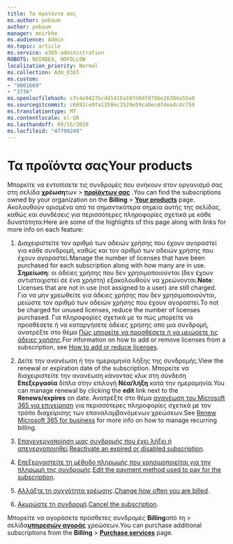 ```yaml
---
title: Τα προϊόντα σας
ms.author: pebaum
author: pebaum
manager: mnirkhe
ms.audience: Admin
ms.topic: article
ms.service: o365-administration
ROBOTS: NOINDEX, NOFOLLOW
localization_priority: Normal
ms.collection: Adm_O365
ms.custom:
- "9001669"
- "3736"
ms.openlocfilehash: c7c4e9427bcdd1416a197d8df078be2638da55a0
ms.sourcegitcommit: c6692ce0fa1358ec3529e59ca0ecdfdea4cdc759
ms.translationtype: MT
ms.contentlocale: el-GR
ms.lasthandoff: 09/15/2020
ms.locfileid: "47799240"
---
```

# <a name="your-products"></a><span data-ttu-id="8fb69-102">Τα προϊόντα σας</span><span class="sxs-lookup"><span data-stu-id="8fb69-102">Your products</span></span>

<span data-ttu-id="8fb69-103">Μπορείτε να εντοπίσετε τις συνδρομές που ανήκουν στον οργανισμό σας στη σελίδα **χρέωση**των  >  **[προϊόντων σας](https://go.microsoft.com/fwlink/p/?linkid=842054)** .</span><span class="sxs-lookup"><span data-stu-id="8fb69-103">You can find the subscriptions owned by your organization on the **Billing** > **[Your products](https://go.microsoft.com/fwlink/p/?linkid=842054)** page.</span></span> <span data-ttu-id="8fb69-104">Ακολουθούν ορισμένα από τα σημαντικότερα σημεία αυτής της σελίδας, καθώς και συνδέσεις για περισσότερες πληροφορίες σχετικά με κάθε δυνατότητα:</span><span class="sxs-lookup"><span data-stu-id="8fb69-104">Here are some of the highlights of this page along with links for more info on each feature:</span></span>

1. <span data-ttu-id="8fb69-105">Διαχειριστείτε τον αριθμό των αδειών χρήσης που έχουν αγοραστεί για κάθε συνδρομή, καθώς και τον αριθμό των αδειών χρήσης που έχουν αγοραστεί.</span><span class="sxs-lookup"><span data-stu-id="8fb69-105">Manage the number of licenses that have been purchased for each subscription along with how many are in use.</span></span>  <span data-ttu-id="8fb69-106">**Σημείωση**: οι άδειες χρήσης που δεν χρησιμοποιούνται (δεν έχουν αντιστοιχιστεί σε ένα χρήστη) εξακολουθούν να χρεώνονται.</span><span class="sxs-lookup"><span data-stu-id="8fb69-106">**Note**: Licenses that are not in use (not assigned to a user) are still charged.</span></span>  <span data-ttu-id="8fb69-107">Για να μην χρεωθείτε για άδειες χρήσης που δεν χρησιμοποιούνται, μειώστε τον αριθμό των αδειών χρήσης που έχουν αγοραστεί.</span><span class="sxs-lookup"><span data-stu-id="8fb69-107">To not be charged for unused licenses, reduce the number of licenses purchased.</span></span> <span data-ttu-id="8fb69-108">Για πληροφορίες σχετικά με το πώς μπορείτε να προσθέσετε ή να καταργήσετε άδειες χρήσης από μια συνδρομή, ανατρέξτε στο θέμα [Πώς μπορείτε να προσθέσετε ή να μειώσετε τις άδειες χρήσης](https://docs.microsoft.com/alchemyinsights/how-to-add-or-reduce-licenses).</span><span class="sxs-lookup"><span data-stu-id="8fb69-108">For information on how to add or remove licenses from a subscription, see [How to add or reduce licenses](https://docs.microsoft.com/alchemyinsights/how-to-add-or-reduce-licenses).</span></span>

2. <span data-ttu-id="8fb69-109">Δείτε την ανανέωση ή την ημερομηνία λήξης της συνδρομής.</span><span class="sxs-lookup"><span data-stu-id="8fb69-109">View the renewal or expiration date of the subscription.</span></span>  <span data-ttu-id="8fb69-110">Μπορείτε να διαχειριστείτε την ανανέωση κάνοντας κλικ στη σύνδεση **Επεξεργασία** δίπλα στην επιλογή **Νέα/λήξη** κατά την ημερομηνία.</span><span class="sxs-lookup"><span data-stu-id="8fb69-110">You can manage renewal by clicking the **edit** link next to the **Renews/expires** on date.</span></span>  <span data-ttu-id="8fb69-111">Ανατρέξτε στο θέμα [ανανέωση του Microsoft 365 για επιχείρηση](https://go.microsoft.com/fwlink/?linkid=2119216) για περισσότερες πληροφορίες σχετικά με τον τρόπο διαχείρισης των επαναλαμβανόμενων χρεώσεων.</span><span class="sxs-lookup"><span data-stu-id="8fb69-111">See [Renew Microsoft 365 for business](https://go.microsoft.com/fwlink/?linkid=2119216) for more info on how to manage recurring billing.</span></span>

3. <span data-ttu-id="8fb69-112">[Επανενεργοποίηση μιας συνδρομής που έχει λήξει ή απενεργοποιηθεί](https://go.microsoft.com/fwlink/?linkid=2117519).</span><span class="sxs-lookup"><span data-stu-id="8fb69-112">[Reactivate an expired or disabled subscription](https://go.microsoft.com/fwlink/?linkid=2117519).</span></span>

4. <span data-ttu-id="8fb69-113">[Επεξεργαστείτε τη μέθοδο πληρωμής που χρησιμοποιείται για την πληρωμή της συνδρομής](https://go.microsoft.com/fwlink/?linkid=2117167).</span><span class="sxs-lookup"><span data-stu-id="8fb69-113">[Edit the payment method used to pay for the subscription](https://go.microsoft.com/fwlink/?linkid=2117167).</span></span>

5. <span data-ttu-id="8fb69-114">[Αλλάξτε τη συχνότητα χρέωσης](https://go.microsoft.com/fwlink/?linkid=2119112).</span><span class="sxs-lookup"><span data-stu-id="8fb69-114">[Change how often you are billed](https://go.microsoft.com/fwlink/?linkid=2119112).</span></span>

6. <span data-ttu-id="8fb69-115">[Ακυρώστε τη συνδρομή](https://go.microsoft.com/fwlink/?linkid=2119113).</span><span class="sxs-lookup"><span data-stu-id="8fb69-115">[Cancel the subscription](https://go.microsoft.com/fwlink/?linkid=2119113).</span></span>

<span data-ttu-id="8fb69-116">Μπορείτε να αγοράσετε πρόσθετες συνδρομές **Billing**από τη  >  σελίδα[**υπηρεσιών αγοράς**](https://go.microsoft.com/fwlink/p/?linkid=868433) χρεώσεων.</span><span class="sxs-lookup"><span data-stu-id="8fb69-116">You can purchase additional subscriptions from the **Billing** > [**Purchase services**](https://go.microsoft.com/fwlink/p/?linkid=868433) page.</span></span>
